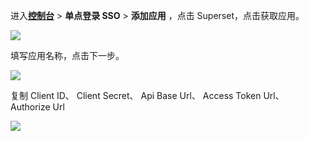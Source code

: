 <IntegrationDetailCard :title="`在 ${$localeConfig.brandName} 中创建应用`">

进入[**控制台**](https://console.authing.cn) > **单点登录 SSO** > **添加应用** ，点击 Superset，点击获取应用。

![](~@imagesZhCn/integration/superset/1-1.png)

填写应用名称，点击下一步。

![](~@imagesZhCn/integration/superset/1-2.png)

复制 Client ID、 Client Secret、 Api Base Url、 Access Token Url、 Authorize Url

![](~@imagesZhCn/integration/superset/1-3.png)

</IntegrationDetailCard>
